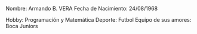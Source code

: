 Nombre: Armando B. VERA
Fecha de Nacimiento: 24/08/1968

Hobby: Programación y Matemática
Deporte: Futbol
Equipo de sus amores: Boca Juniors

